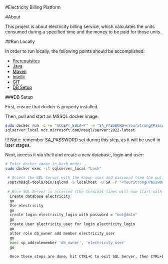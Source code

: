#Electricity Billing Platform

#About

This project is about electricity billing service, which calculates the units consumed during a specified time and the 
money to be paid for those units.

##Run Locally

In order to run locally, the following points should be accomplished:
- [Prerequisites](#prerequisites)
- [Java](#java17)
- [Maven](#maven)
- [Intellij](#intellij)
- [GIT](#git)
- [DB Setup](#db-setup)

###DB Setup

First, ensure that docker is properly installed. 

Then, pull and start an MSSQL docker image: 
```bash 
sudo docker run -d -e "ACCEPT_EULA=Y" -e "SA_PASSWORD=<YourStrong@Passw0rd>" -p 1433:1433 --name sqlserver_local -h 
sqlserver_local mcr.microsoft.com/mssql/server:2022-latest  
```
!!! Note: remember SA_PASSWORD set during this step, as it will be used in later stages. 

Next, access it via shell and create a new database, login and user:
```bash 
# Enter docker image in bash mode: 
sudo docker exec -it sqlserver_local "bash"
 
 # Access the SQL Server with the known user and password (see the pull and start docker image step) 
 /opt/mssql-tools/bin/sqlcmd -S localhost -U SA -P "<YourStrong@Passw0rd>"       
  
 # Once SQL Server is accessed (the terminal lines will now start with number> (ex: 1>))
  Create database electricity 
  go 
  Use electricity
  go 
  create login electricity_login with password = "not@dm1n" 
  go 
  create User electricity_user for login electricity_login 
  go 
  alter role db_owner add member electricity_user 
  go 
  exec sp_addrolemember 'db_owner', 'electricity_user' 
  go  
  
  Once these steps are done, hit CTRL+C to exit SQL Server, then CTRL+D to exit bash mode for the docker image. 
```